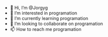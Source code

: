 - 👋 Hi, I’m @Jorgyg
- 👀 I’m interested in programation
- 🌱 I’m currently learning programation
- 💞️ I’m looking to collaborate on programation
- 📫 How to reach me programation

<!---
Jorgyg/Jorgyg is a ✨ special ✨ repository because its `README.md` (this file) appears on your GitHub profile.
You can click the Preview link to take a look at your changes.
--->
